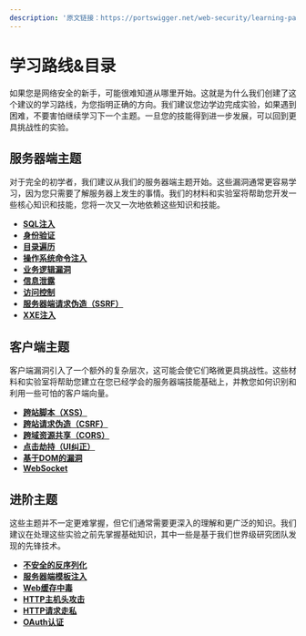 ```yaml
---
description: '原文链接：https://portswigger.net/web-security/learning-path'
---
```


# 学习路线&目录

如果您是网络安全的新手，可能很难知道从哪里开始。这就是为什么我们创建了这个建议的学习路线，为您指明正确的方向。我们建议您边学边完成实验，如果遇到困难，不要害怕继续学习下一个主题。一旦您的技能得到进一步发展，可以回到更具挑战性的实验。

## 服务器端主题

对于完全的初学者，我们建议从我们的服务器端主题开始。这些漏洞通常更容易学习，因为您只需要了解服务器上发生的事情。我们的材料和实验室将帮助您开发一些核心知识和技能，您将一次又一次地依赖这些知识和技能。

* [**SQL注入**](0-server-side-topics/0-sql-injection/)
* [**身份验证**](0-server-side-topics/1-authentication/)
* [**目录遍历**](0-server-side-topics/2-file-path-traversal.md)
* [**操作系统命令注入**](0-server-side-topics/3-os-command-injection.md)
* [**业务逻辑漏洞**](0-server-side-topics/4-logic-flaws/)
* [**信息泄露**](0-server-side-topics/5-information-disclosure/)
* [**访问控制**](0-server-side-topics/6-access-control/)
* [**服务器端请求伪造（SSRF）**](0-server-side-topics/7-ssrf/)
* [**XXE注入**](0-server-side-topics/8-xxe/)

## 客户端主题

客户端漏洞引入了一个额外的复杂层次，这可能会使它们略微更具挑战性。这些材料和实验室将帮助您建立在您已经学会的服务器端技能基础上，并教您如何识别和利用一些可怕的客户端向量。

* [**跨站脚本（XSS）**](1-client-side-topics/0-cross-site-scripting/)
* [**跨站请求伪造（CSRF）**](1-client-side-topics/1-csrf/)
* [**跨域资源共享（CORS）**](1-client-side-topics/2-cors/)
* [**点击劫持（UI纠正）**](1-client-side-topics/3-clickjacking.md)
* [**基于DOM的漏洞**](1-client-side-topics/4-dom-based/)
* [**WebSocket**](1-client-side-topics/5-websocket/)

## 进阶主题

这些主题并不一定更难掌握，但它们通常需要更深入的理解和更广泛的知识。我们建议在处理这些实验之前先掌握基础知识，其中一些是基于我们世界级研究团队发现的先锋技术。

* [**不安全的反序列化**](2-advanced-topics/0-deserialization/)
* [**服务器端模板注入**](2-advanced-topics/1-server-side-template-injection/)
* [**Web缓存中毒**](2-advanced-topics/2-web-cache-poisoning/)
* [**HTTP主机头攻击**](2-advanced-topics/3-host-header/)
* [**HTTP请求走私**](2-advanced-topics/4-request-smuggling/)
* [**OAuth认证**](2-advanced-topics/5-oauth/)

